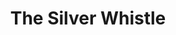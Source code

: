 ---
title: The Silver Whistle
year: 1950
opening_date: 1950-05-19
closing_date: 1950-05-27
layout: productions
image:
image_caption:
image_credit:
playbill: 
category: 
details:
  Theatre: Theatre Jacksonville
  Venue: Little Theatre
cast:
  Detective Shay: Jack Harrell
  Emmet: E.L. Patton, Jr.
  Miss Hoadley: Edna Spindel
  Miss Tripp: Suzanne Pallister
  Mr. Beebe: Don Heebner
  Mr. Cherry: Richard Kaszner
  Mrs. Gross: Carolina Rawls
  Mrs. Hanmer: Jean Heebner
  Mrs. Sampler: Peggy Gift
  Oliver T. Erwenter: Paul Geisenhof
  Reverend Watson: James W. Reed
  The Bishop: Ray Winstead
crew:
  Director: Paul E. Geisenhof
  Light Controls: Natalie Clarke
  Make-up Assistant:
    - Jocelyn Brown
    - Eula Mae Snow
    - Helen List
    - Grace Miles
    - Cornelia Sheftall
    - Jewell Slappey
    - Laurel Barton
    - Barbara Bassett
    - Jay Harder
    - Franklin Adams
    - Hobson Blackmon
  Make-up Chairman: Jane Porter
  Properties Chairman: Margaret Lafferty
  Property Assistant: 
    - Edith Price
    - Vonnie Patton
  Scene construction:
    - Larry Zell
    - Bill Gibbs
    - Lee Schultz
    - Carl Fleming
    - Phyllis Fleming
    - L.J. Gift
    - Jim White
    - Dave Salter
    - Byron Parker
    - Natalie Clarke
    - Maudie LeBrun
  Set and Lighting Design: Duke LeBrun
  Set Art Work: Jim White
  Stage Manager:
    - Sue Miller
    - L.J. Gift
  Theatre-front Posters: Jim White
  Wardrobe Assistant:
    - Doris Leonard
    - June Stoy
    - Polly Clendenning
    - Karen O'Shaughnessy
    - Su Hawkins
  Wardrobe Coordinator: Jewett Ashley
orchestra:
external_links:
---